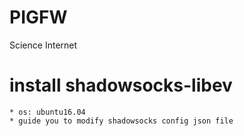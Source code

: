 # PIGFW
Science Internet


# install shadowsocks-libev 

    * os: ubuntu16.04
    * guide you to modify shadowsocks config json file